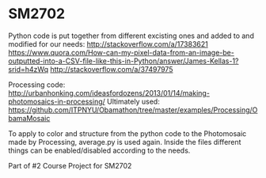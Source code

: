 # SM2702
Python code is put together from different excisting ones and added to and modified for our needs:
    http://stackoverflow.com/a/17383621
    https://www.quora.com/How-can-my-pixel-data-from-an-image-be-outputted-into-a-CSV-file-like-this-in-Python/answer/James-Kellas-1?srid=h4zWq
    http://stackoverflow.com/a/37497975

Processing code:
  http://urbanhonking.com/ideasfordozens/2013/01/14/making-photomosaics-in-processing/
  Ultimately used:
  https://github.com/ITPNYU/Obamathon/tree/master/examples/Processing/ObamaMosaic

To apply to color and structure from the python code to the Photomosaic made by Processing, average.py is used again.
Inside the files different things can be enabled/disabled according to the needs.

Part of #2 Course Project for SM2702
